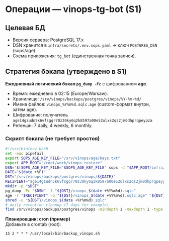 # Операции — vinops-tg-bot (S1)

## Целевая БД
- Версия сервера: PostgreSQL 17.x
- DSN хранится в `infra/secrets/.env.sops.yaml` → ключ `POSTGRES_DSN` (sops/age).
- Схема приложения: `tg_bot` (единственная точка записи).

## Стратегия бэкапа (утверждено в S1)
**Ежедневный логический бэкап `pg_dump -Fc`** с шифрованием **age**.
- Время: ежедневно в 02:15 (Europe/Warsaw).
- Хранилище: `/srv/vinops/backups/postgres/vinops/%Y-%m-%d/`
- Имена файлов: `vinops_%Y%m%d.sqlc.age` (custom-формат внутри, затем age).
- Шифрование: получатель `age14gzudn5k6vfsgqr70z30ky6q2k8597a00e52ulxs2qs2jm0dhprqpeypza`
- Ретеншн: 7 daily, 4 weekly, 6 monthly.

### Скрипт бэкапа (не требует простоя)
```bash
#!/usr/bin/env bash
set -euo pipefail
export SOPS_AGE_KEY_FILE="/srv/vinops/age/keys.txt"
export APP_ROOT="/root/work/vinops.restore"
DSN="$(SOPS_AGE_KEY_FILE="$SOPS_AGE_KEY_FILE" sops -d "$APP_ROOT/infra/secrets/.env.sops.yaml" | awk -F': ' '/^POSTGRES_DSN:/{print $2}' | tr -d '"')"
DATE="$(date +%F)"
DST="/srv/vinops/backups/postgres/vinops/${DATE}"
RECIPIENT="age14gzudn5k6vfsgqr70z30ky6q2k8597a00e52ulxs2qs2jm0dhprqpeypza"
mkdir -p "$DST"
pg_dump -Fc "$DSN" -f "${DST}/vinops_$(date +%Y%m%d).sqlc"
age -r "$RECIPIENT" -o "${DST}/vinops_$(date +%Y%m%d).sqlc.age" "${DST}/vinops_$(date +%Y%m%d).sqlc"
shred -u "${DST}/vinops_$(date +%Y%m%d).sqlc"
# daily retention cleanup (7 days for example)
find /srv/vinops/backups/postgres/vinops -mindepth 1 -maxdepth 1 -type d -mtime +7 -name '20*' -exec rm -rf {} +
```

**Планировщик: cron (пример)**  
Добавьте в crontab (root):
```
15 2 * * * /usr/local/bin/backup_vinops.sh
```
